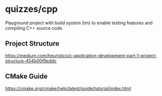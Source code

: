 # quizzes/cpp

Playground project with build system (tm) to enable testing features and compiling
C++ source code.

## Project Structure

https://medium.com/heuristics/c-application-development-part-1-project-structure-454b00f9eddc

## CMake Guide

https://cmake.org/cmake/help/latest/guide/tutorial/index.html
